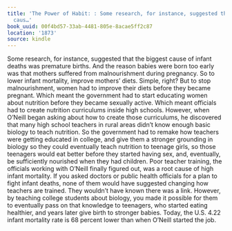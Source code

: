 ```yaml
---
title: 'The Power of Habit: : Some research, for instance, suggested that the biggest
  caus…'
book_uuid: 00f4bd57-33ab-4481-805e-8acae5ff2c87
location: '1873'
source: kindle
---
```


Some research, for instance, suggested that the biggest cause of infant deaths was premature births. And the reason babies were born too early was that mothers suffered from malnourishment during pregnancy. So to lower infant mortality, improve mothers’ diets. Simple, right? But to stop malnourishment, women had to improve their diets before they became pregnant. Which meant the government had to start educating women about nutrition before they became sexually active. Which meant officials had to create nutrition curriculums inside high schools. However, when O’Neill began asking about how to create those curriculums, he discovered that many high school teachers in rural areas didn’t know enough basic biology to teach nutrition. So the government had to remake how teachers were getting educated in college, and give them a stronger grounding in biology so they could eventually teach nutrition to teenage girls, so those teenagers would eat better before they started having sex, and, eventually, be sufficiently nourished when they had children. Poor teacher training, the officials working with O’Neill finally figured out, was a root cause of high infant mortality. If you asked doctors or public health officials for a plan to fight infant deaths, none of them would have suggested changing how teachers are trained. They wouldn’t have known there was a link. However, by teaching college students about biology, you made it possible for them to eventually pass on that knowledge to teenagers, who started eating healthier, and years later give birth to stronger babies. Today, the U.S. 4.22 infant mortality rate is 68 percent lower than when O’Neill started the job.